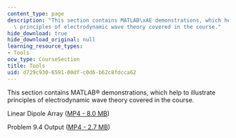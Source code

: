 ```yaml
---
content_type: page
description: "This section contains MATLAB\xAE demonstrations, which help to illustrate\
  \ principles of electrodynamic wave theory covered in the course."
hide_download: true
hide_download_original: null
learning_resource_types:
- Tools
ocw_type: CourseSection
title: Tools
uid: d729c930-6591-00df-c0d6-b62c8fdcca62
---
```


This section contains MATLAB® demonstrations, which help to illustrate principles of electrodynamic wave theory covered in the course.

Linear Dipole Array ([MP4 - 8.0 MB](/ans7870/6/6.632/s03/linearray.mp4))

Problem 9.4 Output ([MP4 - 2.7 MB](/ans7870/6/6.632/s03/ps9_4.mp4))